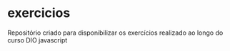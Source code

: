 # exercicios
Repositório criado para disponibilizar os exercícios realizado ao longo do curso DIO javascript
